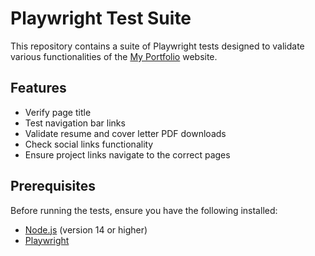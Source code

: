 # Playwright Test Suite

This repository contains a suite of Playwright tests designed to validate various functionalities of the [My Portfolio](https://mrjohn5on.github.io/) website.
## Features

- Verify page title
- Test navigation bar links
- Validate resume and cover letter PDF downloads
- Check social links functionality
- Ensure project links navigate to the correct pages

## Prerequisites

Before running the tests, ensure you have the following installed:

- [Node.js](https://nodejs.org/) (version 14 or higher)
- [Playwright](https://playwright.dev/docs/intro)
